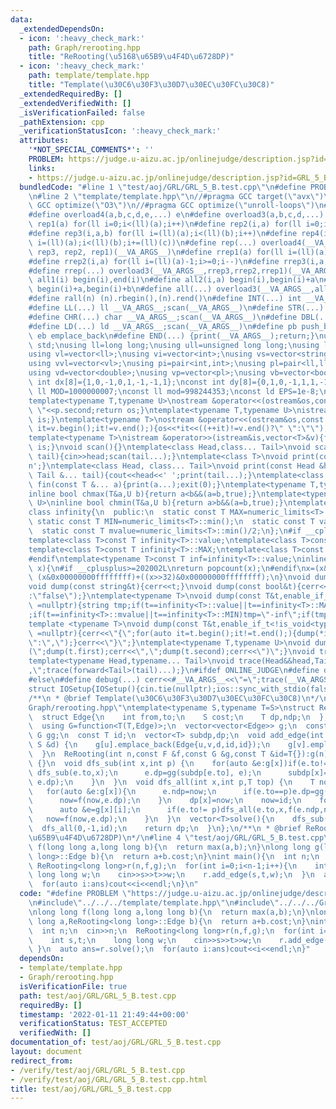 ```yaml
---
data:
  _extendedDependsOn:
  - icon: ':heavy_check_mark:'
    path: Graph/rerooting.hpp
    title: "ReRooting(\u5168\u65B9\u4F4D\u6728DP)"
  - icon: ':heavy_check_mark:'
    path: template/template.hpp
    title: "Template(\u30C6\u30F3\u30D7\u30EC\u30FC\u30C8)"
  _extendedRequiredBy: []
  _extendedVerifiedWith: []
  _isVerificationFailed: false
  _pathExtension: cpp
  _verificationStatusIcon: ':heavy_check_mark:'
  attributes:
    '*NOT_SPECIAL_COMMENTS*': ''
    PROBLEM: https://judge.u-aizu.ac.jp/onlinejudge/description.jsp?id=GRL_5_B
    links:
    - https://judge.u-aizu.ac.jp/onlinejudge/description.jsp?id=GRL_5_B
  bundledCode: "#line 1 \"test/aoj/GRL/GRL_5_B.test.cpp\"\n#define PROBLEM \"https://judge.u-aizu.ac.jp/onlinejudge/description.jsp?id=GRL_5_B\"\
    \n#line 2 \"template/template.hpp\"\n//#pragma GCC target(\"avx\")\n//#pragma\
    \ GCC optimize(\"O3\")\n//#pragma GCC optimize(\"unroll-loops\")\n#include<bits/stdc++.h>\n\
    #define overload4(a,b,c,d,e,...) e\n#define overload3(a,b,c,d,...) d\n#define\
    \ rep1(a) for(ll i=0;i<(ll)(a);i++)\n#define rep2(i,a) for(ll i=0;i<(ll)(a);i++)\n\
    #define rep3(i,a,b) for(ll i=(ll)(a);i<(ll)(b);i++)\n#define rep4(i,a,b,c) for(ll\
    \ i=(ll)(a);i<(ll)(b);i+=(ll)(c))\n#define rep(...) overload4(__VA_ARGS__, rep4,\
    \ rep3, rep2, rep1)(__VA_ARGS__)\n#define rrep1(a) for(ll i=(ll)(a)-1;i>=0;i--)\n\
    #define rrep2(i,a) for(ll i=(ll)(a)-1;i>=0;i--)\n#define rrep3(i,a,b) for(ll i=(ll)(b)-1;i>=(ll)(a);i--)\n\
    #define rrep(...) overload3(__VA_ARGS__,rrep3,rrep2,rrep1)(__VA_ARGS__)\n#define\
    \ all1(i) begin(i),end(i)\n#define all2(i,a) begin(i),begin(i)+a\n#define all3(i,a,b)\
    \ begin(i)+a,begin(i)+b\n#define all(...) overload3(__VA_ARGS__,all3,all2,all1)(__VA_ARGS__)\n\
    #define rall(n) (n).rbegin(),(n).rend()\n#define INT(...) int __VA_ARGS__;scan(__VA_ARGS__)\n\
    #define LL(...) ll __VA_ARGS__;scan(__VA_ARGS__)\n#define STR(...) string __VA_ARGS__;scan(__VA_ARGS__)\n\
    #define CHR(...) char __VA_ARGS__;scan(__VA_ARGS__)\n#define DBL(...) double __VA_ARGS__;scan(__VA_ARGS__)\n\
    #define LD(...) ld __VA_ARGS__;scan(__VA_ARGS__)\n#define pb push_back\n#define\
    \ eb emplace_back\n#define END(...) {print(__VA_ARGS__);return;}\nusing namespace\
    \ std;\nusing ll=long long;\nusing ull=unsigned long long;\nusing ld=long double;\n\
    using vl=vector<ll>;\nusing vi=vector<int>;\nusing vs=vector<string>;\nusing vc=vector<char>;\n\
    using vvl=vector<vl>;\nusing pi=pair<int,int>;\nusing pl=pair<ll,ll>;\nusing vvc=vector<vc>;\n\
    using vd=vector<double>;\nusing vp=vector<pl>;\nusing vb=vector<bool>;\nconst\
    \ int dx[8]={1,0,-1,0,1,-1,-1,1};\nconst int dy[8]={0,1,0,-1,1,1,-1,-1};\nconst\
    \ ll MOD=1000000007;\nconst ll mod=998244353;\nconst ld EPS=1e-8;\nconst ld PI=3.1415926535897932384626;\n\
    template<typename T,typename U>\nostream &operator<<(ostream&os,const pair<T,U>&p){os<<p.first<<\"\
    \ \"<<p.second;return os;}\ntemplate<typename T,typename U>\nistream &operator>>(istream&is,pair<T,U>&p){is>>p.first>>p.second;return\
    \ is;}\ntemplate<typename T>\nostream &operator<<(ostream&os,const vector<T>&v){for(auto\
    \ it=v.begin();it!=v.end();){os<<*it<<((++it)!=v.end()?\" \":\"\");}return os;}\n\
    template<typename T>\nistream &operator>>(istream&is,vector<T>&v){for(T &in:v){is>>in;}return\
    \ is;}\nvoid scan(){}\ntemplate<class Head,class... Tail>\nvoid scan(Head&head,Tail&...\
    \ tail){cin>>head;scan(tail...);}\ntemplate<class T>\nvoid print(const T &t){cout<<t<<'\\\
    n';}\ntemplate<class Head, class... Tail>\nvoid print(const Head &head, const\
    \ Tail &... tail){cout<<head<<' ';print(tail...);}\ntemplate<class... T>\nvoid\
    \ fin(const T &... a){print(a...);exit(0);}\ntemplate<typename T,typename U>\n\
    inline bool chmax(T&a,U b){return a<b&&(a=b,true);}\ntemplate<typename T,typename\
    \ U>\ninline bool chmin(T&a,U b){return a>b&&(a=b,true);}\ntemplate<typename T>\n\
    class infinity{\n  public:\n  static const T MAX=numeric_limits<T>::max();\n \
    \ static const T MIN=numeric_limits<T>::min();\n  static const T value=numeric_limits<T>::max()/2;\n\
    \  static const T mvalue=numeric_limits<T>::min()/2;\n};\n#if __cplusplus <= 201402L\n\
    template<class T>const T infinity<T>::value;\ntemplate<class T>const T infinity<T>::mvalue;\n\
    template<class T>const T infinity<T>::MAX;\ntemplate<class T>const T infinity<T>::MIN;\n\
    #endif\ntemplate<typename T>const T inf=infinity<T>::value;\ninline int popcnt(ull\
    \ x){\n#if __cplusplus>=202002L\nreturn popcount(x);\n#endif\nx=(x&0x5555555555555555)+((x>>1)&0x5555555555555555);x=(x&0x3333333333333333)+((x>>2)&0x3333333333333333);x=(x&0x0f0f0f0f0f0f0f0f)+((x>>4)&0x0f0f0f0f0f0f0f0f);x=(x&0x00ff00ff00ff00ff)+((x>>8)&0x00ff00ff00ff00ff);x=(x&0x0000ffff0000ffff)+((x>>16)&0x0000ffff0000ffff);return\
    \ (x&0x00000000ffffffff)+((x>>32)&0x00000000ffffffff);\n}\nvoid dump(const char&t){cerr<<t;}\n\
    void dump(const string&t){cerr<<t;}\nvoid dump(const bool&t){cerr<<(t?\"true\"\
    :\"false\");}\ntemplate<typename T>\nvoid dump(const T&t,enable_if_t<is_integral<T>::value>*\
    \ =nullptr){string tmp;if(t==infinity<T>::value||t==infinity<T>::MAX)tmp=\"inf\"\
    ;if(t==infinity<T>::mvalue||t==infinity<T>::MIN)tmp=\"-inf\";if(tmp.empty())tmp=to_string(t);cerr<<tmp;}\n\
    template <typename T>\nvoid dump(const T&t,enable_if_t<!is_void<typename T::iterator>::value>*\
    \ =nullptr){cerr<<\"{\";for(auto it=t.begin();it!=t.end();){dump(*it);cerr<<(++it==t.end()?\"\
    \":\",\");}cerr<<\"}\";}\ntemplate<typename T,typename U>\nvoid dump(const pair<T,U>&t){cerr<<\"\
    (\";dump(t.first);cerr<<\",\";dump(t.second);cerr<<\")\";}\nvoid trace(){cerr<<endl;}\n\
    template<typename Head,typename... Tail>\nvoid trace(Head&&head,Tail&&... tail){dump(head);if(sizeof...(tail))cerr<<\"\
    ,\";trace(forward<Tail>(tail)...);}\n#ifdef ONLINE_JUDGE\n#define debug(...)\n\
    #else\n#define debug(...) cerr<<#__VA_ARGS__<<\"=\";trace(__VA_ARGS__);\n#endif\n\
    struct IOSetup{IOSetup(){cin.tie(nullptr);ios::sync_with_stdio(false);cout.tie(0);cout<<fixed<<setprecision(12);cerr<<fixed<<setprecision(12);}};\n\
    /**\n * @brief Template(\u30C6\u30F3\u30D7\u30EC\u30FC\u30C8)\n*/\n#line 1 \"\
    Graph/rerooting.hpp\"\ntemplate<typename S,typename T=S>\nstruct ReRooting{\n\
    \  struct Edge{\n    int from,to;\n    S cost;\n    T dp,ndp;\n  };\n  using F=function<T(T,T)>;\n\
    \  using G=function<T(T,Edge)>;\n  vector<vector<Edge>> g;\n  const F f;\n  const\
    \ G gg;\n  const T id;\n  vector<T> subdp,dp;\n  void add_edge(int u,int v,const\
    \ S &d) {\n    g[u].emplace_back(Edge{u,v,d,id,id});\n    g[v].emplace_back(Edge{v,u,d,id,id});\n\
    \  }\n  ReRooting(int n,const F &f,const G &g,const T &id=T{}):g(n),f(f),gg(g),id(id),subdp(n,id),dp(n,id)\
    \ {}\n  void dfs_sub(int x,int p) {\n    for(auto &e:g[x])if(e.to!=p){\n     \
    \ dfs_sub(e.to,x);\n      e.dp=gg(subdp[e.to], e);\n      subdp[x]=f(subdp[x],\
    \ e.dp);\n    }\n  }\n  void dfs_all(int x,int p,T top) {\n    T now = id;\n \
    \   for(auto &e:g[x]){\n      e.ndp=now;\n      if(e.to==p)e.dp=gg(top, e);\n\
    \      now=f(now,e.dp);\n    }\n    dp[x]=now;\n    now=id;\n    for(int i=(int)g[x].size()-1;i>=0;i--){\n\
    \      auto &e=g[x][i];\n      if(e.to!= p)dfs_all(e.to,x,f(e.ndp,now));\n   \
    \   now=f(now,e.dp);\n    }\n  }\n  vector<T>solve(){\n    dfs_sub(0,-1);\n  \
    \  dfs_all(0,-1,id);\n    return dp;\n  }\n};\n/**\n * @brief ReRooting(\u5168\
    \u65B9\u4F4D\u6728DP)\n*/\n#line 4 \"test/aoj/GRL/GRL_5_B.test.cpp\"\nlong long\
    \ f(long long a,long long b){\n  return max(a,b);\n}\nlong long g(long long a,ReRooting<long\
    \ long>::Edge b){\n  return a+b.cost;\n}\nint main(){\n  int n;\n  cin>>n;\n \
    \ ReRooting<long long>r(n,f,g);\n  for(int i=0;i<n-1;i++){\n    int s,t;\n   \
    \ long long w;\n    cin>>s>>t>>w;\n    r.add_edge(s,t,w);\n  }\n  auto ans=r.solve();\n\
    \  for(auto i:ans)cout<<i<<endl;\n}\n"
  code: "#define PROBLEM \"https://judge.u-aizu.ac.jp/onlinejudge/description.jsp?id=GRL_5_B\"\
    \n#include\"../../../template/template.hpp\"\n#include\"../../../Graph/rerooting.hpp\"\
    \nlong long f(long long a,long long b){\n  return max(a,b);\n}\nlong long g(long\
    \ long a,ReRooting<long long>::Edge b){\n  return a+b.cost;\n}\nint main(){\n\
    \  int n;\n  cin>>n;\n  ReRooting<long long>r(n,f,g);\n  for(int i=0;i<n-1;i++){\n\
    \    int s,t;\n    long long w;\n    cin>>s>>t>>w;\n    r.add_edge(s,t,w);\n \
    \ }\n  auto ans=r.solve();\n  for(auto i:ans)cout<<i<<endl;\n}"
  dependsOn:
  - template/template.hpp
  - Graph/rerooting.hpp
  isVerificationFile: true
  path: test/aoj/GRL/GRL_5_B.test.cpp
  requiredBy: []
  timestamp: '2022-01-11 21:49:44+00:00'
  verificationStatus: TEST_ACCEPTED
  verifiedWith: []
documentation_of: test/aoj/GRL/GRL_5_B.test.cpp
layout: document
redirect_from:
- /verify/test/aoj/GRL/GRL_5_B.test.cpp
- /verify/test/aoj/GRL/GRL_5_B.test.cpp.html
title: test/aoj/GRL/GRL_5_B.test.cpp
---
```

